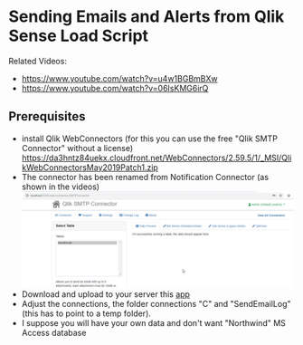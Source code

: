 # Sending Emails and Alerts from Qlik Sense Load Script

Related Videos:
 * https://www.youtube.com/watch?v=u4w1BGBmBXw
 * https://www.youtube.com/watch?v=06IsKMG6irQ
 
## Prerequisites
 - install Qlik WebConnectors (for this you can use the free "Qlik SMTP Connector" without a license) https://da3hntz84uekx.cloudfront.net/WebConnectors/2.59.5/1/_MSI/QlikWebConnectorsMay2019Patch1.zip
 - The connector has been renamed from Notification Connector (as shown in the videos)
  ![screenshot](https://github.com/ChristofSchwarz/pics/raw/master/2019-12-19%2021_32_38-Qlik%20Web%20Connectors%20_%20Qlik%20SMTP%20Connector.png "screenshot")
 - Download and upload to your server this <a href="Send%20Email.qvf">app</a>
 - Adjust the connections, the folder connections "C" and "SendEmailLog" (this has to point to a temp folder). 
 - I suppose you will have your own data and don't want "Northwind" MS Access database
 
 
